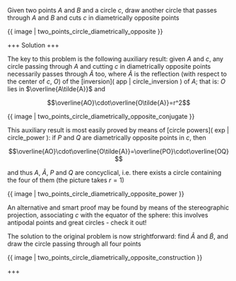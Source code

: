 Given two points $A$ and $B$ and a circle $c$, draw another circle that passes through $A$ and $B$ and cuts $c$ in diametrically opposite points 

{{ image | two_points_circle_diametrically_opposite }}

+++
Solution
+++

The key to this problem is the following auxiliary result: given $A$ and $c$, any circle passing through $A$ and cutting $c$ in diametrically opposite points necessarily passes through $\tilde{A}$ too, where $\tilde{A}$ is the reflection (with respect to the center of $c$, $O$) of the [inversion]( app | circle_inversion ) of $A$; that is: $O$ lies in $\overline{A\tilde{A}}$ and 

$$\overline{AO}\cdot\overline{O\tilde{A}}=r^2$$

{{ image | two_points_circle_diametrically_opposite_conjugate }}

This auxiliary result is most easily proved by means of [circle powers]( exp | circle_power ): if $P$ and $Q$ are diametrically opposite points in $c$, then

$$\overline{AO}\cdot\overline{O\tilde{A}}=\overline{PO}\cdot\overline{OQ}$$

and thus $A$, $\tilde{A}$, $P$ and $Q$ are concyclical, i.e. there exists a circle containing the four of them  (the picture takes $r=1$)

{{ image | two_points_circle_diametrically_opposite_power }}

An alternative and smart proof may be found by means of the stereographic projection, associating $c$ with the equator of the sphere: this involves antipodal points and great circles - check it out!

The solution to the original problem is now strightforward: find $\tilde{A}$ and $\tilde{B}$, and draw the circle passing through all four points

{{ image | two_points_circle_diametrically_opposite_construction }}

+++